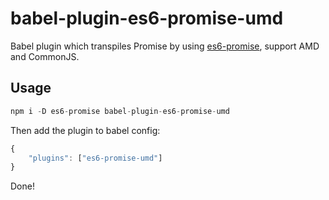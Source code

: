 # babel-plugin-es6-promise-umd
Babel plugin which transpiles Promise by using [es6-promise](https://www.npmjs.com/package/es6-promise), support AMD and CommonJS.

## Usage
```javascript
npm i -D es6-promise babel-plugin-es6-promise-umd
```
Then add the plugin to babel config:
```javascript
{
    "plugins": ["es6-promise-umd"]
}
```
Done!
